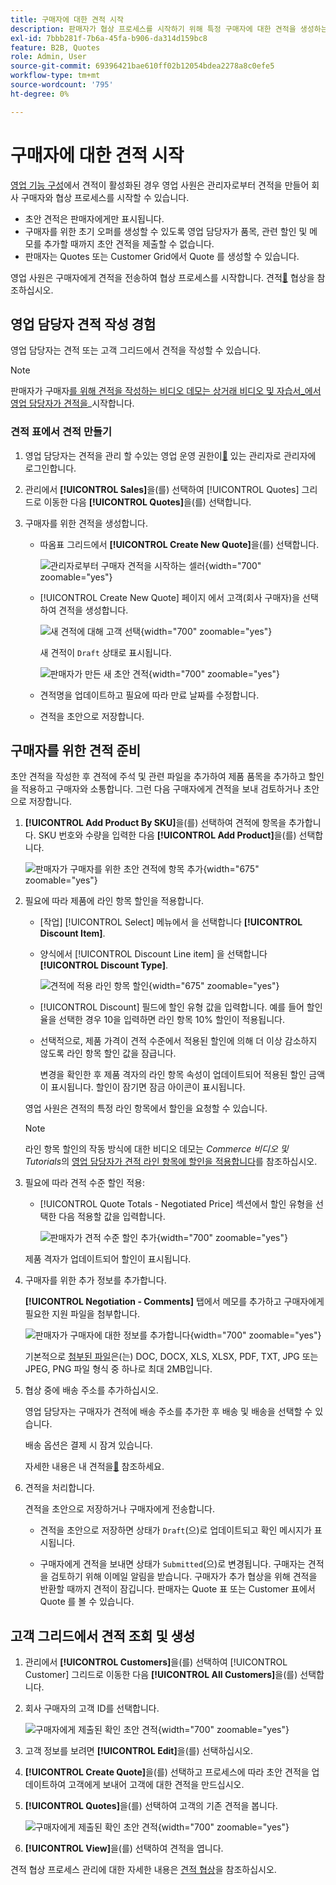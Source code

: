 ```yaml
---
title: 구매자에 대한 견적 시작
description: 판매자가 협상 프로세스를 시작하기 위해 특정 구매자에 대한 견적을 생성하는 방법에 대해 알아봅니다. 판매자는 선택한 웹 사이트에서 회사 계정과 연계된 고객에 대해서만 견적을 제출할 수 있습니다.
exl-id: 7bbb281f-7b6a-45fa-b906-da314d159bc8
feature: B2B, Quotes
role: Admin, User
source-git-commit: 69396421bae610ff02b12054bdea2278a8c0efe5
workflow-type: tm+mt
source-wordcount: '795'
ht-degree: 0%

---
```


# 구매자에 대한 견적 시작

[영업 기능 구성](configure-quotes.md)에서 견적이 활성화된 경우 영업 사원은 관리자로부터 견적을 만들어 회사 구매자와 협상 프로세스를 시작할 수 있습니다.

- 초안 견적은 판매자에게만 표시됩니다.
- 구매자를 위한 초기 오퍼를 생성할 수 있도록 영업 담당자가 품목, 관련 할인 및 메모를 추가할 때까지 초안 견적을 제출할 수 없습니다.
- 판매자는 Quotes 또는 Customer Grid에서 Quote 를 생성할 수 있습니다.

영업 사원은 구매자에게 견적을 전송하여 협상 프로세스를 시작합니다. 견적[&#128279;](quote-price-negotiation.md) 협상을 참조하십시오.

## 영업 담당자 견적 작성 경험

영업 담당자는 견적 또는 고객 그리드에서 견적을 작성할 수 있습니다.

>[!NOTE]
>
>판매자가 구매자[를 위해 견적을 작성하는 비디오 데모는 상거래 비디오 및 자습서&#x200B;_에서 영업 담당자가 견적을](https://experienceleague.adobe.com/docs/commerce-learn/tutorials/b2b/b2b-quote/sales-rep-initiates-quote.html?lang=ko)_&#x200B;시작합니다.

### 견적 표에서 견적 만들기

1. 영업 담당자는 견적을 관리 할 수있는 영업 운영 권한이[&#128279;](../systems/permissions.md) 있는 관리자로 관리자에 로그인합니다.

1. 관리에서 **[!UICONTROL Sales]**&#x200B;을(를) 선택하여 [!UICONTROL Quotes] 그리드로 이동한 다음 **[!UICONTROL Quotes]**&#x200B;을(를) 선택합니다.

1. 구매자를 위한 견적을 생성합니다.

   - 따옴표 그리드에서 **[!UICONTROL Create New Quote]**&#x200B;을(를) 선택합니다.

     ![관리자로부터 구매자 견적을 시작하는 셀러](./assets/quote-draft-from-admin.png){width="700" zoomable="yes"}

   - [!UICONTROL Create New Quote] 페이지 에서 고객(회사 구매자)을 선택하여 견적을 생성합니다.

     ![새 견적에 대해 고객 선택](./assets/quote-draft-from-admin-select-buyer.png){width="700" zoomable="yes"}

     새 견적이 `Draft` 상태로 표시됩니다.

     ![판매자가 만든 새 초안 견적](./assets/quote-create-by-seller.png){width="700" zoomable="yes"}

   - 견적명을 업데이트하고 필요에 따라 만료 날짜를 수정합니다.

   - 견적을 초안으로 저장합니다.

## 구매자를 위한 견적 준비

초안 견적을 작성한 후 견적에 주석 및 관련 파일을 추가하여 제품 품목을 추가하고 할인을 적용하고 구매자와 소통합니다. 그런 다음 구매자에게 견적을 보내 검토하거나 초안으로 저장합니다.

1. **[!UICONTROL Add Product By SKU]**&#x200B;을(를) 선택하여 견적에 항목을 추가합니다. SKU 번호와 수량을 입력한 다음 **[!UICONTROL Add Product]**&#x200B;을(를) 선택합니다.

   ![판매자가 구매자를 위한 초안 견적에 항목 추가](./assets/quote-draft-add-items.png){width="675" zoomable="yes"}

1. 필요에 따라 제품에 라인 항목 할인을 적용합니다.

   - [작업] [!UICONTROL Select] 메뉴에서 을 선택합니다 **[!UICONTROL Discount Item]**.

   - 양식에서 [!UICONTROL Discount Line item] 을 선택합니다 **[!UICONTROL Discount Type]**.

     ![견적에 적용 라인 항목 할인](./assets/quote-discount-line-item.png){width="675" zoomable="yes"}

   - [!UICONTROL Discount] 필드에 할인 유형 값을 입력합니다. 예를 들어 할인율을 선택한 경우 10을 입력하면 라인 항목 10% 할인이 적용됩니다.

   - 선택적으로, 제품 가격이 견적 수준에서 적용된 할인에 의해 더 이상 감소하지 않도록 라인 항목 할인 값을 잠급니다.

     변경을 확인한 후 제품 격자의 라인 항목 속성이 업데이트되어 적용된 할인 금액이 표시됩니다. 할인이 잠기면 잠금 아이콘이 표시됩니다.

   영업 사원은 견적의 특정 라인 항목에서 할인을 요청할 수 있습니다.

   >[!NOTE]
   >
   >라인 항목 할인의 작동 방식에 대한 비디오 데모는 _Commerce 비디오 및 Tutorials_&#x200B;의 [영업 담당자가 견적 라인 항목에 할인을 적용합니다](https://experienceleague.adobe.com/docs/commerce-learn/tutorials/b2b/b2b-quote/quote-line-item-discount.html?lang=ko)를 참조하십시오.

1. 필요에 따라 견적 수준 할인 적용:

   - [!UICONTROL Quote Totals - Negotiated Price] 섹션에서 할인 유형을 선택한 다음 적용할 값을 입력합니다.

     ![판매자가 견적 수준 할인 추가](./assets/quote-draft-total-discount.png){width="700" zoomable="yes"}

   제품 격자가 업데이트되어 할인이 표시됩니다.

1. 구매자를 위한 추가 정보를 추가합니다.

   **[!UICONTROL Negotiation - Comments]** 탭에서 메모를 추가하고 구매자에게 필요한 지원 파일을 첨부합니다.

   ![판매자가 구매자에 대한 정보를 추가합니다](./assets/quote-draft-add-info-for-buyer.png){width="700" zoomable="yes"}

   기본적으로 [첨부된 파일](configure-quotes.md)은(는) DOC, DOCX, XLS, XLSX, PDF, TXT, JPG 또는 JPEG, PNG 파일 형식 중 하나로 최대 2MB입니다.

1. 협상 중에 배송 주소를 추가하십시오.

   영업 담당자는 구매자가 견적에 배송 주소를 추가한 후 배송 및 배송을 선택할 수 있습니다.

   배송 옵션은 결제 시 잠겨 있습니다.

   자세한 내용은 내 견적을[&#128279;](account-dashboard-my-quotes.md#adding-a-shipping-address) 참조하세요.

1. 견적을 처리합니다.

   견적을 초안으로 저장하거나 구매자에게 전송합니다.

   - 견적을 초안으로 저장하면 상태가 `Draft`(으)로 업데이트되고 확인 메시지가 표시됩니다.

   - 구매자에게 견적을 보내면 상태가 `Submitted`(으)로 변경됩니다. 구매자는 견적을 검토하기 위해 이메일 알림을 받습니다. 구매자가 추가 협상을 위해 견적을 반환할 때까지 견적이 잠깁니다. 판매자는 Quote 표 또는 Customer 표에서 Quote 를 볼 수 있습니다.

## 고객 그리드에서 견적 조회 및 생성

1. 관리에서 **[!UICONTROL Customers]**&#x200B;을(를) 선택하여 [!UICONTROL Customer] 그리드로 이동한 다음 **[!UICONTROL All Customers]**&#x200B;을(를) 선택합니다.

1. 회사 구매자의 고객 ID를 선택합니다.

   ![구매자에게 제출된 확인 초안 견적](./assets/quote-view-customer-quotes.png){width="700" zoomable="yes"}

1. 고객 정보를 보려면 **[!UICONTROL Edit]**&#x200B;을(를) 선택하십시오.

1. **[!UICONTROL Create Quote]**&#x200B;을(를) 선택하고 프로세스에 따라 초안 견적을 업데이트하여 고객에게 보내어 고객에 대한 견적을 만드십시오.

1. **[!UICONTROL Quotes]**&#x200B;을(를) 선택하여 고객의 기존 견적을 봅니다.

   ![구매자에게 제출된 확인 초안 견적](./assets/quote-list-from-customer-information.png){width="700" zoomable="yes"}

1. **[!UICONTROL View]**&#x200B;을(를) 선택하여 견적을 엽니다.

견적 협상 프로세스 관리에 대한 자세한 내용은 [견적 협상](quote-price-negotiation.md)을 참조하십시오.
